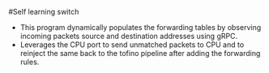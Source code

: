 #Self learning switch 
- This program dynamically populates the forwarding tables by observing incoming packets source and destination addresses using gRPC.
- Leverages the CPU port to send unmatched packets to CPU and to reinject the same back to the tofino pipeline after adding the forwarding rules.
